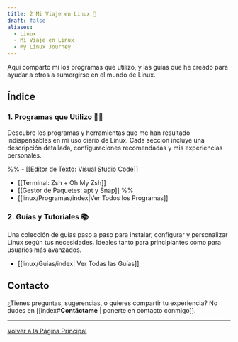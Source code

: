 ```yaml
---
title: 2 Mi Viaje en Linux 🐧
draft: false
aliases:
  - Linux
  - Mi Viaje en Linux
  - My Linux Journey
---
```


Aquí comparto mi los programas que utilizo, y las guías que he creado para ayudar a otros a sumergirse en el mundo de Linux.

## Índice

### 1. Programas que Utilizo 🧑‍💻
Descubre los programas y herramientas que me han resultado indispensables en mi uso diario de Linux. Cada sección incluye una descripción detallada, configuraciones recomendadas y mis experiencias personales.

%% - [[Editor de Texto: Visual Studio Code]]
- [[Terminal: Zsh + Oh My Zsh]]
- [[Gestor de Paquetes: apt y Snap]] %%
- [[linux/Programas/index|Ver Todos los Programas]]

### 2. Guías y Tutoriales 📚
Una colección de guías paso a paso para instalar, configurar y personalizar Linux según tus necesidades. Ideales tanto para principiantes como para usuarios más avanzados.

- [[linux/Guias/index| Ver Todas las Guías]]


## Contacto

¿Tienes preguntas, sugerencias, o quieres compartir tu experiencia? No dudes en [[index#**Contáctame** | ponerte en contacto conmigo]].

---

[Volver a la Página Principal](../index.md)
